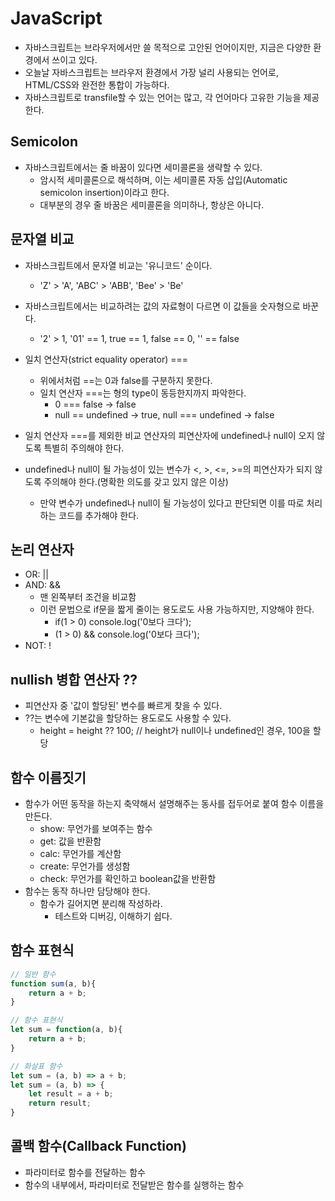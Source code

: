 # JavaScript

- 자바스크립트는 브라우저에서만 쓸 목적으로 고안된 언어이지만, 지금은 다양한 환경에서 쓰이고 있다.
- 오늘날 자바스크립트는 브라우저 환경에서 가장 널리 사용되는 언어로, HTML/CSS와 완전한 통합이 가능하다.
- 자바스크립트로 transfile할 수 있는 언어는 많고, 각 언어마다 고유한 기능을 제공한다.

## Semicolon

- 자바스크립트에서는 줄 바꿈이 있다면 세미콜론을 생략할 수 있다.
    - 암시적 세미콜론으로 해석하며, 이는 세미콜론 자동 삽입(Automatic semicolon insertion)이라고 한다.
    - 대부분의 경우 줄 바꿈은 세미콜론을 의미하나, 항상은 아니다.

## 문자열 비교

- 자바스크립트에서 문자열 비교는 '유니코드' 순이다.
    - 'Z' > 'A', 'ABC' > 'ABB', 'Bee' > 'Be'
- 자바스크립트에서는 비교하려는 값의 자료형이 다르면 이 값들을 숫자형으로 바꾼다.
    - '2' > 1, '01' == 1, true == 1, false == 0, '' == false
- 일치 연산자(strict equality operator) ===
    - 위에서처럼 ==는 0과 false를 구분하지 못한다.
    - 일치 연산자 ===는 형의 type이 동등한지까지 파악한다.
        - 0 === false -> false
        - null == undefined -> true, null === undefined -> false

- 일치 연산자 ===를 제외한 비교 연산자의 피연산자에 undefined나 null이 오지 않도록 특별히 주의해야 한다.
- undefined나 null이 될 가능성이 있는 변수가 <, >, <=, >=의 피연산자가 되지 않도록 주의해야 한다.(명확한 의도를 갖고 있지 않은 이상)
    - 만약 변수가 undefined나 null이 될 가능성이 있다고 판단되면 이를 따로 처리하는 코드를 추가해야 한다.

## 논리 연산자

- OR: ||
- AND: &&
    - 맨 왼쪽부터 조건을 비교함
    - 이런 문법으로 if문을 짧게 줄이는 용도로도 사용 가능하지만, 지양해야 한다.
        - if(1 > 0) console.log('0보다 크다');
        - (1 > 0) && console.log('0보다 크다');
- NOT: !

## nullish 병합 연산자 ??

- 피연산자 중 '값이 할당된' 변수를 빠르게 찾을 수 있다.
- ??는 변수에 기본값을 할당하는 용도로도 사용할 수 있다.
    - height = height ?? 100; // height가 null이나 undefined인 경우, 100을 할당

## 함수 이름짓기

- 함수가 어떤 동작을 하는지 축약해서 설명해주는 동사를 접두어로 붙여 함수 이름을 만든다.
    - show: 무언가를 보여주는 함수
    - get: 값을 반환함
    - calc: 무언가를 계산함
    - create: 무언가를 생성함
    - check: 무언가를 확인하고 boolean값을 반환함
- 함수는 동작 하나만 담당해야 한다.
    - 함수가 길어지면 분리해 작성하라.
        - 테스트와 디버깅, 이해하기 쉽다.

## 함수 표현식

```javascript
// 일반 함수
function sum(a, b){
    return a + b;
}

// 함수 표현식
let sum = function(a, b){
    return a + b;
}

// 화살표 함수
let sum = (a, b) => a + b;
let sum = (a, b) => {
    let result = a + b;
    return result;
}
```

## 콜백 함수(Callback Function)

- 파라미터로 함수를 전달하는 함수
- 함수의 내부에서, 파라미터로 전달받은 함수를 실행하는 함수
